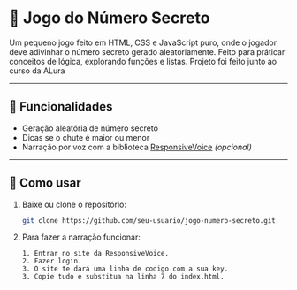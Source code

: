 # 🎯 Jogo do Número Secreto

Um pequeno jogo feito em HTML, CSS e JavaScript puro, onde o jogador deve adivinhar o número secreto gerado aleatoriamente. 
Feito para práticar conceitos de lógica, explorando funções e listas. Projeto foi feito junto ao curso da ALura 

---

## 🧠 Funcionalidades

- Geração aleatória de número secreto
- Dicas se o chute é maior ou menor
- Narração por voz com a biblioteca [ResponsiveVoice](https://responsivevoice.org) *(opcional)*

---

## 🚀 Como usar

1. Baixe ou clone o repositório:
   ```bash
   git clone https://github.com/seu-usuario/jogo-numero-secreto.git

2. Para fazer a narração funcionar: 
   ```ResponsiveVoice
   1. Entrar no site da ResponsiveVoice.
   2. Fazer login.
   3. O site te dará uma linha de codigo com a sua key.
   3. Copie tudo e substitua na linha 7 do index.html.
